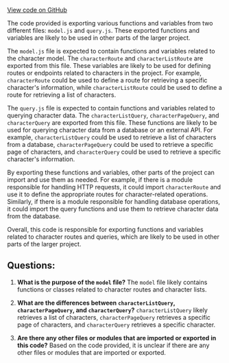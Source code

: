 [View code on GitHub](https://github.com/igorkamyshev/farfetched/apps/showcase/solid-real-world-rick-morty/src/entities/character/index.ts)

The code provided is exporting various functions and variables from two different files: `model.js` and `query.js`. These exported functions and variables are likely to be used in other parts of the larger project.

The `model.js` file is expected to contain functions and variables related to the character model. The `characterRoute` and `characterListRoute` are exported from this file. These variables are likely to be used for defining routes or endpoints related to characters in the project. For example, `characterRoute` could be used to define a route for retrieving a specific character's information, while `characterListRoute` could be used to define a route for retrieving a list of characters.

The `query.js` file is expected to contain functions and variables related to querying character data. The `characterListQuery`, `characterPageQuery`, and `characterQuery` are exported from this file. These functions are likely to be used for querying character data from a database or an external API. For example, `characterListQuery` could be used to retrieve a list of characters from a database, `characterPageQuery` could be used to retrieve a specific page of characters, and `characterQuery` could be used to retrieve a specific character's information.

By exporting these functions and variables, other parts of the project can import and use them as needed. For example, if there is a module responsible for handling HTTP requests, it could import `characterRoute` and use it to define the appropriate routes for character-related operations. Similarly, if there is a module responsible for handling database operations, it could import the query functions and use them to retrieve character data from the database.

Overall, this code is responsible for exporting functions and variables related to character routes and queries, which are likely to be used in other parts of the larger project.
## Questions: 
 1. **What is the purpose of the `model` file?**
The `model` file likely contains functions or classes related to character routes and character lists. 

2. **What are the differences between `characterListQuery`, `characterPageQuery`, and `characterQuery`?**
`characterListQuery` likely retrieves a list of characters, `characterPageQuery` retrieves a specific page of characters, and `characterQuery` retrieves a specific character.

3. **Are there any other files or modules that are imported or exported in this code?**
Based on the code provided, it is unclear if there are any other files or modules that are imported or exported.